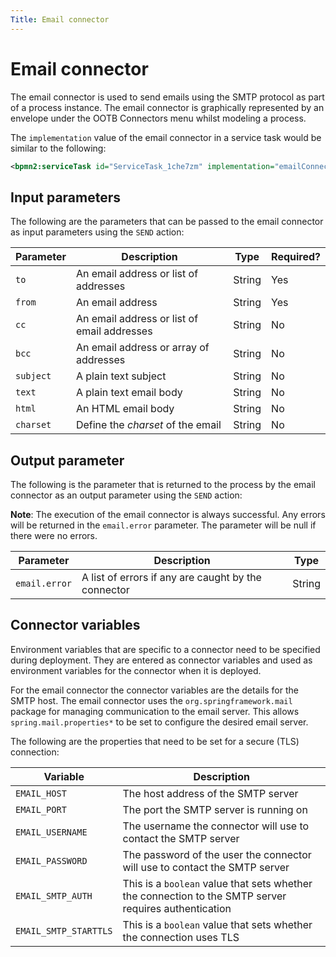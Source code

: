 ```yaml
---
Title: Email connector
---
```


# Email connector
The email connector is used to send emails using the SMTP protocol as part of a process instance. The email connector is graphically represented by an envelope under the OOTB Connectors menu whilst modeling a process. 

The `implementation` value of the email connector in a service task would be similar to the following:

```xml
<bpmn2:serviceTask id="ServiceTask_1che7zm" implementation="emailConnector.SEND" />
```

## Input parameters
The following are the parameters that can be passed to the email connector as input parameters using the `SEND` action:

| Parameter | Description | Type | Required? |
| --------  | ----------- | ---- | --------- |
| `to` | An email address or list of addresses | String | Yes |
| `from`  | An email address | String | Yes |
| `cc` | An email address or list of email addresses | String | No |
| `bcc` | An email address or array of addresses | String | No |
| `subject` | A plain text subject | String | No |
| `text` | A plain text email body | String | No |
| `html` | An HTML email body | String | No |
| `charset` | Define the *charset* of the email | String | No | 

## Output parameter
The following is the parameter that is returned to the process by the email connector as an output parameter using the `SEND` action:

**Note**: The execution of the email connector is always successful. Any errors will be returned in the `email.error` parameter. The parameter will be null if there were no errors.

| Parameter | Description | Type |
| --------  | ----------- | ---- |
| `email.error` | A list of errors if any are caught by the connector | String |

## Connector variables
Environment variables that are specific to a connector need to be specified during deployment. They are entered as connector variables and used as environment variables for the connector when it is deployed. 

For the email connector the connector variables are the details for the SMTP host. The email connector uses the `org.springframework.mail` package for managing communication to the email server. This allows `spring.mail.properties*` to be set to configure the desired email server. 

The following are the properties that need to be set for a secure (TLS) connection:

| Variable | Description |
| -------- | ----------- |
| `EMAIL_HOST` | The host address of the SMTP server |
| `EMAIL_PORT` | The port the SMTP server is running on |
| `EMAIL_USERNAME` | The username the connector will use to contact the SMTP server |
| `EMAIL_PASSWORD` | The password of the user the connector will use to contact the SMTP server |
| `EMAIL_SMTP_AUTH` | This is a `boolean` value that sets whether the connection to the SMTP server requires authentication |
| `EMAIL_SMTP_STARTTLS` | This is a `boolean` value that sets whether the connection uses TLS |